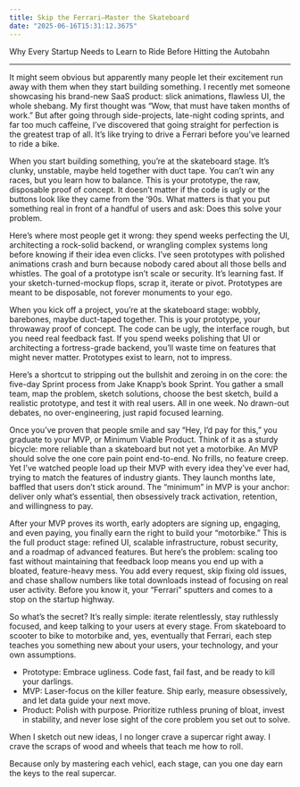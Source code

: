 ```yaml
---
title: Skip the Ferrari—Master the Skateboard
date: "2025-06-16T15:31:12.3675"
---
```


Why Every Startup Needs to Learn to Ride Before Hitting the Autobahn

---


It might seem obvious but apparently many people let their excitement run away with them when they start building something. I recently met someone showcasing his brand-new SaaS product: slick animations, flawless UI, the whole shebang. My first thought was “Wow, that must have taken months of work.” But after going through side-projects, late-night coding sprints, and far too much caffeine, I’ve discovered that going straight for perfection is the greatest trap of all. It’s like trying to drive a Ferrari before you’ve learned to ride a bike.

When you start building something, you’re at the skateboard stage. It’s clunky, unstable, maybe held together with duct tape. You can’t win any races, but you learn how to balance. This is your prototype, the raw, disposable proof of concept. It doesn’t matter if the code is ugly or the buttons look like they came from the ‘90s. What matters is that you put something real in front of a handful of users and ask: Does this solve your problem.

Here’s where most people get it wrong: they spend weeks perfecting the UI, architecting a rock-solid backend, or wrangling complex systems long before knowing if their idea even clicks. I’ve seen prototypes with polished animations crash and burn because nobody cared about all those bells and whistles. The goal of a prototype isn’t scale or security. It’s learning fast. If your sketch-turned-mockup flops, scrap it, iterate or pivot. Prototypes are meant to be disposable, not forever monuments to your ego.

When you kick off a project, you’re at the skateboard stage: wobbly, barebones, maybe duct-taped together. This is your prototype, your throwaway proof of concept. The code can be ugly, the interface rough, but you need real feedback fast. If you spend weeks polishing that UI or architecting a fortress-grade backend, you’ll waste time on features that might never matter. Prototypes exist to learn, not to impress.

Here’s a shortcut to stripping out the bullshit and zeroing in on the core: the five-day Sprint process from Jake Knapp’s book Sprint. You gather a small team, map the problem, sketch solutions, choose the best sketch, build a realistic prototype, and test it with real users. All in one week. No drawn-out debates, no over-engineering, just rapid focused learning.

Once you’ve proven that people smile and say “Hey, I’d pay for this,” you graduate to your MVP, or Minimum Viable Product. Think of it as a sturdy bicycle: more reliable than a skateboard but not yet a motorbike. An MVP should solve the one core pain point end-to-end. No frills, no feature creep. Yet I’ve watched people load up their MVP with every idea they’ve ever had, trying to match the features of industry giants. They launch months late, baffled that users don’t stick around. The “minimum” in MVP is your anchor: deliver only what’s essential, then obsessively track activation, retention, and willingness to pay.

After your MVP proves its worth, early adopters are signing up, engaging, and even paying, you finally earn the right to build your “motorbike.” This is the full product stage: refined UI, scalable infrastructure, robust security, and a roadmap of advanced features. But here’s the problem: scaling too fast without maintaining that feedback loop means you end up with a bloated, feature-heavy mess. You add every request, skip fixing old issues, and chase shallow numbers like total downloads instead of focusing on real user activity. Before you know it, your “Ferrari” sputters and comes to a stop on the startup highway.

So what’s the secret? It’s really simple: iterate relentlessly, stay ruthlessly focused, and keep talking to your users at every stage. From skateboard to scooter to bike to motorbike and, yes, eventually that Ferrari, each step teaches you something new about your users, your technology, and your own assumptions.
- Prototype: Embrace ugliness. Code fast, fail fast, and be ready to kill your darlings.
- MVP: Laser-focus on the killer feature. Ship early, measure obsessively, and let data guide your next move.
- Product: Polish with purpose. Prioritize ruthless pruning of bloat, invest in stability, and never lose sight of the core problem you set out to solve.

When I sketch out new ideas, I no longer crave a supercar right away. I crave the scraps of wood and wheels that teach me how to roll.

Because only by mastering each vehicl, each stage, can you one day earn the keys to the real supercar.